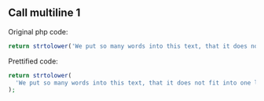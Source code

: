 ## Call multiline 1

Original php code:

```php
return strtolower('We put so many words into this text, that it does not fit into one line.',);
```

Prettified code:

```php
return strtolower(
  'We put so many words into this text, that it does not fit into one line.',
);
```
